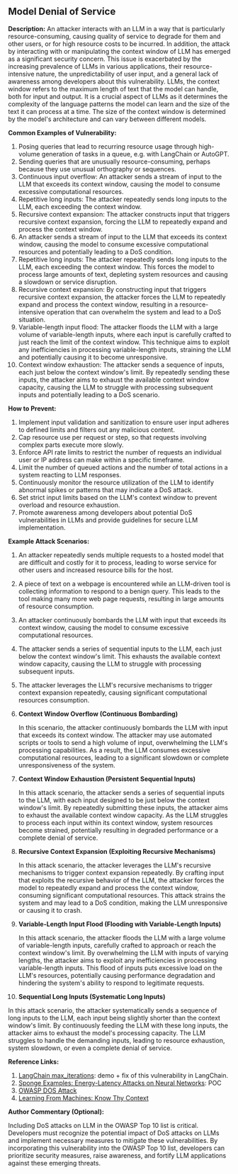 ## Model Denial of Service

**Description:**
An attacker interacts with an LLM in a way that is particularly resource-consuming, causing quality of service to degrade for them and other users, or for high resource costs to be incurred.
In addition, the attack by interacting with or manipulating the context window of LLM has emerged as a significant security concern. This issue is exacerbated by the increasing prevalence of LLMs in various applications, their resource-intensive nature, the unpredictability of user input, and a general lack of awareness among developers about this vulnerability.
LLMs, the context window refers to the maximum length of text that the model can handle, both for input and output. It is a crucial aspect of LLMs as it determines the complexity of the language patterns the model can learn and the size of the text it can process at a time. The size of the context window is determined by the model's architecture and can vary between different models.

**Common Examples of Vulnerability:**

1. Posing queries that lead to recurring resource usage through high-volume generation of tasks in a queue, e.g. with LangChain or AutoGPT.
2. Sending queries that are unusually resource-consuming, perhaps because they use unusual orthography or sequences.
3. Continuous input overflow: An attacker sends a stream of input to the LLM that exceeds its context window, causing the model to consume excessive computational resources.
4. Repetitive long inputs: The attacker repeatedly sends long inputs to the LLM, each exceeding the context window.
5. Recursive context expansion: The attacker constructs input that triggers recursive context expansion, forcing the LLM to repeatedly expand and process the context window.
6. An attacker sends a stream of input to the LLM that exceeds its context window, causing the model to consume excessive computational resources and potentially leading to a DoS condition.
7. Repetitive long inputs: The attacker repeatedly sends long inputs to the LLM, each exceeding the context window. This forces the model to process large amounts of text, depleting system resources and causing a slowdown or service disruption.
8. Recursive context expansion: By constructing input that triggers recursive context expansion, the attacker forces the LLM to repeatedly expand and process the context window, resulting in a resource-intensive operation that can overwhelm the system and lead to a DoS situation.
9. Variable-length input flood: The attacker floods the LLM with a large volume of variable-length inputs, where each input is carefully crafted to just reach the limit of the context window. This technique aims to exploit any inefficiencies in processing variable-length inputs, straining the LLM and potentially causing it to become unresponsive.
10. Context window exhaustion: The attacker sends a sequence of inputs, each just below the context window's limit. By repeatedly sending these inputs, the attacker aims to exhaust the available context window capacity, causing the LLM to struggle with processing subsequent inputs and potentially leading to a DoS scenario.


**How to Prevent:**

1. Implement input validation and sanitization to ensure user input adheres to defined limits and filters out any malicious content.
2. Cap resource use per request or step, so that requests involving complex parts execute more slowly.
3. Enforce API rate limits to restrict the number of requests an individual user or IP address can make within a specific timeframe.
4. Limit the number of queued actions and the number of total actions in a system reacting to LLM responses.
5. Continuously monitor the resource utilization of the LLM to identify abnormal spikes or patterns that may indicate a DoS attack.
6. Set strict input limits based on the LLM's context window to prevent overload and resource exhaustion.
7. Promote awareness among developers about potential DoS vulnerabilities in LLMs and provide guidelines for secure LLM implementation.


**Example Attack Scenarios:**

1. An attacker repeatedly sends multiple requests to a hosted model that are difficult and costly for it to process, leading to worse service for other users and increased resource bills for the host.
2. A piece of text on a webpage is encountered while an LLM-driven tool is collecting information to respond to a benign query. This leads to the tool making many more web page requests, resulting in large amounts of resource consumption.
3. An attacker continuously bombards the LLM with input that exceeds its context window, causing the model to consume excessive computational resources.
4. The attacker sends a series of sequential inputs to the LLM, each just below the context window's limit. This exhausts the available context window capacity, causing the LLM to struggle with processing subsequent inputs.
5. The attacker leverages the LLM's recursive mechanisms to trigger context expansion repeatedly, causing significant computational resources consumption.
6. **Context Window Overflow (Continuous Bombarding)**

   In this scenario, the attacker continuously bombards the LLM with input that exceeds its context window. The attacker may use automated scripts or tools to send a high volume of input, overwhelming the LLM's processing capabilities. As a result, the LLM consumes excessive computational resources, leading to a significant slowdown or complete unresponsiveness of the system.

7. **Context Window Exhaustion (Persistent Sequential Inputs)**

   In this attack scenario, the attacker sends a series of sequential inputs to the LLM, with each input designed to be just below the context window's limit. By repeatedly submitting these inputs, the attacker aims to exhaust the available context window capacity. As the LLM struggles to process each input within its context window, system resources become strained, potentially resulting in degraded performance or a complete denial of service.

8. **Recursive Context Expansion (Exploiting Recursive Mechanisms)**

   In this attack scenario, the attacker leverages the LLM's recursive mechanisms to trigger context expansion repeatedly. By crafting input that exploits the recursive behavior of the LLM, the attacker forces the model to repeatedly expand and process the context window, consuming significant computational resources. This attack strains the system and may lead to a DoS condition, making the LLM unresponsive or causing it to crash.

9. **Variable-Length Input Flood (Flooding with Variable-Length Inputs)**

   In this attack scenario, the attacker floods the LLM with a large volume of variable-length inputs, carefully crafted to approach or reach the context window's limit. By overwhelming the LLM with inputs of varying lengths, the attacker aims to exploit any inefficiencies in processing variable-length inputs. This flood of inputs puts excessive load on the LLM's resources, potentially causing performance degradation and hindering the system's ability to respond to legitimate requests.

10. **Sequential Long Inputs (Systematic Long Inputs)**

   In this attack scenario, the attacker systematically sends a sequence of long inputs to the LLM, each input being slightly shorter than the context window's limit. By continuously feeding the LLM with these long inputs, the attacker aims to exhaust the model's processing capacity. The LLM struggles to handle the demanding inputs, leading to resource exhaustion, system slowdown, or even a complete denial of service.



**Reference Links:**

1. [LangChain max_iterations](https://twitter.com/hwchase17/status/1608467493877579777): demo + fix of this vulnerability in LangChain.
2. [Sponge Examples: Energy-Latency Attacks on Neural Networks](https://arxiv.org/abs/2006.03463): POC
3. [OWASP DOS Attack](https://owasp.org/www-community/attacks/Denial_of_Service)
4. [Learning From Machines: Know Thy Context](https://lukebechtel.com/blog/lfm-know-thy-context)

**Author Commentary (Optional):**

Including DoS attacks on LLM in the OWASP Top 10 list is critical. Developers must recognize the potential impact of DoS attacks on LLMs and implement necessary measures to mitigate these vulnerabilities. By incorporating this vulnerability into the OWASP Top 10 list, developers can prioritize security measures, raise awareness, and fortify LLM applications against these emerging threats.


